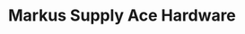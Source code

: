 ---
title: "Markus Supply Ace Hardware"
url: /oakland/markus-supply-ace-hardware/
shop: hardware
---